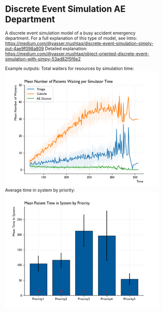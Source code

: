 # Discrete Event Simulation AE Department
A discrete event simulation model of a busy accident emergency department.
For a full explanation of this type of model, see
Intro:
https://medium.com/@yasser.mushtaq/discrete-event-simulation-simply-put-4ae9f098a809
Detailed explanation:
https://medium.com/@yasser.mushtaq/object-oriented-discrete-event-simulation-with-simpy-53ad82f5f6e2

Example outputs:
Total waiters for resources by simulation time:
![Screenshot](https://raw.githubusercontent.com/Ya5s3r/Discrete-Event-Sim-AE-Department/main/outputs/mean_waiters_fig.png)
Average time in system by priority:
![Screenshot](https://raw.githubusercontent.com/Ya5s3r/Discrete-Event-Sim-AE-Department/main/outputs/mean_time_in_system_priority_fig.png)
